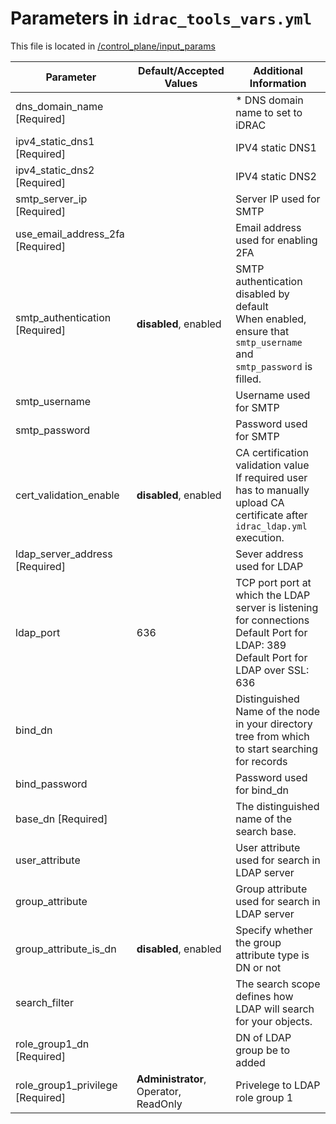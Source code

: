 # Parameters in `idrac_tools_vars.yml`
This file is located in [/control_plane/input_params](../../../../control_plane/input_params/idrac_tools_vars.yml)

| Parameter                        	| Default/Accepted Values               | Additional Information                                                                                                                           	|
|----------------------------------	|---------------------------------------|--------------------------------------------------------------------------------------------------------------------------------------------------	|
| dns_domain_name   [Required]     	|                                       |  * DNS domain name to set to   iDRAC                                                                                                             	|
| ipv4_static_dns1 [Required]      	|                                       | IPV4 static DNS1                                                                                                                                 	|
| ipv4_static_dns2 [Required]      	|                                       | IPV4 static DNS2                                                                                                                                 	|
| smtp_server_ip [Required]        	|                                       | Server IP used for SMTP                                                                                                                          	|
| use_email_address_2fa [Required] 	|                                       | Email address used for enabling 2FA                                                                                                              	|
| smtp_authentication [Required]   	| **disabled**, enabled                 |  SMTP authentication disabled by   default <br> When enabled, ensure that `smtp_username` and   `smtp_password` is filled.                       	|
| smtp_username                    	|                                       | Username used for SMTP                                                                                                                           	|
| smtp_password                    	|                                       | Password   used for SMTP                                                                                                                         	|
| cert_validation_enable           	| **disabled**, enabled                 | CA certification validation value <br> If required user has to   manually upload CA certificate after `idrac_ldap.yml` execution.                	|
| ldap_server_address [Required]   	|                                       | Sever address used for LDAP                                                                                                                      	|
| ldap_port                        	| 636                                   | TCP port port at which the LDAP server is listening for connections   <br> Default Port for LDAP: 389 <br> Default Port for LDAP over   SSL: 636 	|
| bind_dn                          	|                                       | Distinguished Name of the node in your directory tree from which to start   searching for records                                                	|
| bind_password                    	|                                       | Password used for bind_dn                                                                                                                        	|
| base_dn [Required]               	|                                       | The distinguished name of the search base.                                                                                                       	|
| user_attribute                   	|                                       | User attribute used for search in LDAP server                                                                                                    	|
| group_attribute                  	|                                       | Group   attribute used for search in LDAP server                                                                                                 	|
| group_attribute_is_dn            	| **disabled**, enabled                 |  Specify whether the group   attribute type is DN or not                                                                                         	|
| search_filter                    	|                                       | The search scope defines how LDAP will search for your objects.                                                                                  	|
| role_group1_dn [Required]        	|                                       | DN of LDAP group be to added                                                                                                                     	|
| role_group1_privilege [Required] 	| **Administrator**, Operator, ReadOnly |  Privelege to LDAP role group 1                                                                                                                  	|